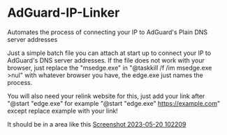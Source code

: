 # AdGuard-IP-Linker
Automates the process of connecting your IP to AdGuard's Plain DNS server addresses

Just a simple batch file you can attach at start up to connect your IP to AdGuard's DNS server addresses.
If the file does not work with your browser, just replace the "msedge.exe" in "@taskkill /f /im msedge.exe >nul" with whatever browser you have, the edge.exe just names the process.

You will also need your relink website for this, just add your link after "@start "edge.exe" for example "@start "edge.exe" https://example.com" except replace example with your link!

It should be in a area like this
[Screenshot 2023-05-20 102209](https://github.com/ConfidentlyIncorrect/AdGuard-IP-Linker/assets/67250630/8fe25045-04b5-4443-afd6-baa5e95859aa)
